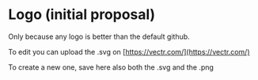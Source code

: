 # Logo (initial proposal)

Only because any logo is better than the default github.

To edit you can upload the .svg on [https://vectr.com/](https://vectr.com/)

To create a new one, save here also both the .svg and the .png

